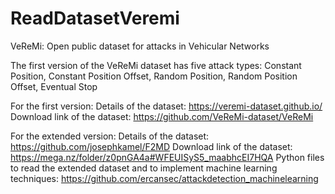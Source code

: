 # ReadDatasetVeremi

VeReMi: Open public dataset for attacks in Vehicular Networks

The first version of the VeReMi dataset has five attack types: Constant Position, Constant Position Offset, Random Position, Random Position Offset, Eventual Stop


For the first version:
Details of the dataset: https://veremi-dataset.github.io/
Download link of the dataset: https://github.com/VeReMi-dataset/VeReMi


For the extended version:
Details of the dataset: https://github.com/josephkamel/F2MD
Download link of the dataset: https://mega.nz/folder/z0pnGA4a#WFEUISyS5_maabhcEI7HQA
Python files to read the extended dataset and to implement machine learning techniques: https://github.com/ercansec/attackdetection_machinelearning
